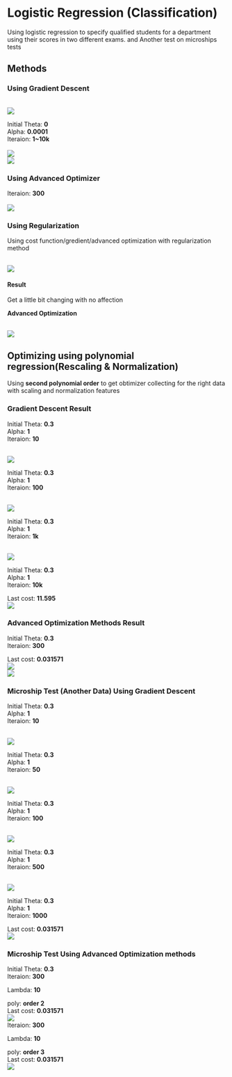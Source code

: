<h1>Logistic Regression (Classification)</h1>
<p>Using logistic regression to specify qualified students for a department using their scores in two different exams. and Another test on microships tests</p>
<h2>Methods</h2>
<h3>Using Gradient Descent</h3>
</br>
<img src="https://cdn-images-1.medium.com/max/1600/0*8yzvd7QZLn5T1XWg.jpg"/>
</br>
<p>
Initial Theta: <b>0</b></br>
Alpha: <b>0.0001</b></br>
Iteraion: <b>1~10k</b></br>
</br>
<img src ="https://i.imgur.com/HwfT0Bk.png"/>
</br>
<img src="https://i.imgur.com/GTFUHln.png"/>
</br>
<h3>Using Advanced Optimizer</h3>
Iteraion: <b>300</b></br>
</br>
<img = src="https://i.imgur.com/PBX4obJ.png"/>
</br>
<h3>Using Regularization</h3>
<p>Using cost function/gredient/advanced optimization with regularization method</p>
</br>
<img src="http://pingax.com/wp-content/uploads/2014/05/regularized-gradient.png"/>
<h4>Result</h2>
<p>Get a little bit changing with no affection</p>
<p><b>Advanced Optimization</b></p>
</br>
<img src="https://i.imgur.com/NIfb84X.png"/>
</br>
<h2>Optimizing using polynomial regression(Rescaling & Normalization)</h3>
<p>Using <b>second polynomial order</b> to get obtimizer collecting for the right data with scaling and normalization features</p>
<h3>Gradient Descent Result</h2>
<p>Initial Theta: <b>0.3</b></br>
Alpha: <b>1</b></br>
Iteraion: <b>10</b></br></p>
</br>
<img src="https://i.imgur.com/rX287Lk.png"/>
</br>
<p>Initial Theta: <b>0.3</b></br>
Alpha: <b>1</b></br>
Iteraion: <b>100</b></br></p>
</br>
<img src="https://i.imgur.com/VcQwnky.png"/>
</br>
<p>Initial Theta: <b>0.3</b></br>
Alpha: <b>1</b></br>
Iteraion: <b>1k</b></br></p>
</br>
<img src="https://i.imgur.com/sPDOrvZ.png"/>
</br>
<p>Initial Theta: <b>0.3</b></br>
Alpha: <b>1</b></br>
Iteraion: <b>10k</b></br></p>
Last cost: <b>11.595</b>
</br>
<img src="https://i.imgur.com/fxaxZk1.png"/>
</br>
<h3>Advanced Optimization Methods Result</h2>
<p>Initial Theta: <b>0.3</b></br>
Iteraion: <b>300</b></br></p>
Last cost: <b>0.031571</b>
</br>
<img src="https://i.imgur.com/8d5MZpx.png"/>
</br>
<img src="https://i.imgur.com/sfhBliP.png"/>
</br>
<h3>Microship Test (Another Data) Using Gradient Descent</h3>
<p>Initial Theta: <b>0.3</b></br>
Alpha: <b>1</b></br>
Iteraion: <b>10</b></br></p>
</br>
<img src="https://user-images.githubusercontent.com/20774864/46584370-95955e00-ca62-11e8-8b6c-84c8fa617103.PNG"/>
</br>
<p>Initial Theta: <b>0.3</b></br>
Alpha: <b>1</b></br>
Iteraion: <b>50</b></br></p>
</br>
<img src="https://user-images.githubusercontent.com/20774864/46584379-a514a700-ca62-11e8-9aaa-c964223f3f93.PNG"/>
</br>
<p>Initial Theta: <b>0.3</b></br>
Alpha: <b>1</b></br>
Iteraion: <b>100</b></br></p>
</br>
<img src="https://user-images.githubusercontent.com/20774864/46584380-a514a700-ca62-11e8-8f81-c34d83aa40ed.PNG"/>
</br>
<p>Initial Theta: <b>0.3</b></br>
Alpha: <b>1</b></br>
Iteraion: <b>500</b></br></p>
</br>
<img src="https://user-images.githubusercontent.com/20774864/46584377-a47c1080-ca62-11e8-9cf3-adcc209f4d9b.PNG"/>
</br>
<p>Initial Theta: <b>0.3</b></br>
Alpha: <b>1</b></br>
Iteraion: <b>1000</b></br></p>
Last cost: <b>0.031571</b>
</br>
<img src="https://user-images.githubusercontent.com/20774864/46584378-a514a700-ca62-11e8-8d3d-ed838043334a.PNG"/>
</br>
<h3>Microship Test Using Advanced Optimization methods</h3>
<p>Initial Theta: <b>0.3</b></br>
Iteraion: <b>300</b></br></p>
Lambda: <b>10</b></br></p>
poly: <b>order 2</b></br>
Last cost: <b>0.031571</b>
</br>
<img src="https://user-images.githubusercontent.com/20774864/46584395-e5742500-ca62-11e8-8143-4fc5e389bfc3.PNG"/>
</br>
Iteraion: <b>300</b></br></p>
Lambda: <b>10</b></br></p>
poly: <b>order 3</b></br>
Last cost: <b>0.031571</b>
</br>
<img src="https://user-images.githubusercontent.com/20774864/46584394-e5742500-ca62-11e8-9b4a-f0c0141086c9.PNG"/>
</br>
